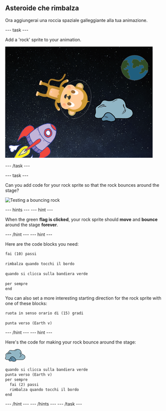 ## Asteroide che rimbalza

Ora aggiungerai una roccia spaziale galleggiante alla tua animazione.

\--- task \---

Add a 'rock' sprite to your animation.

![Adding a rock sprite](images/space-rock-sprite.png)

\--- /task \---

\--- task \---

Can you add code for your rock sprite so that the rock bounces around the stage?

![Testing a bouncing rock](images/space-bounce-test.png)

\--- hints \--- \--- hint \---

When the green **flag is clicked**, your rock sprite should **move** and **bounce** around the stage **forever**.

\--- /hint \--- \--- hint \---

Here are the code blocks you need:

```blocks3
fai (10) passi

rimbalza quando tocchi il bordo

quando si clicca sulla bandiera verde

per sempre
end
```

You can also set a more interesting starting direction for the rock sprite with one of these blocks:

```blocks3
ruota in senso orario di (15) gradi

punta verso (Earth v)
```

\--- /hint \--- \--- hint \---

Here's the code for making your rock bounce around the stage:

![Rock sprite](images/sprite-rock.png)

```blocks3
quando si clicca sulla bandiera verde
punta verso (Earth v)
per sempre 
  fai (2) passi
  rimbalza quando tocchi il bordo
end
```

\--- /hint \--- \--- /hints \--- \--- /task \---